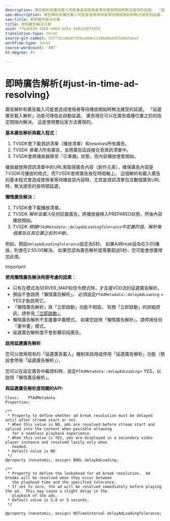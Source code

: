 ```yaml
---
description: 廣告解析和廣告載入可能會造成使用者等待播放開始時無法接受的延遲。 「延遲廣告載入解析」功能可降低此啟動延遲。 廣告現在可以在廣告插播位置之前的指定間隔內解決。 這是使用雙玩家方法實現的。
seo-description: 廣告解析和廣告載入可能會造成使用者等待播放開始時無法接受的延遲。 「延遲廣告載入解析」功能可降低此啟動延遲。 廣告現在可以在廣告插播位置之前的指定間隔內解決。 這是使用雙玩家方法實現的。
seo-title: 即時廣告解決方案
title: 即時廣告解決方案
uuid: f7b20439-3604-4d69-bdfe-2e0ad26f495b
translation-type: tm+mt
source-git-commit: 557f42cd9a6f356aa99e13386d9e8d65e043a6af
workflow-type: tm+mt
source-wordcount: '497'
ht-degree: 0%

---
```



# 即時廣告解析{#just-in-time-ad-resolving}

廣告解析和廣告載入可能會造成使用者等待播放開始時無法接受的延遲。 「延遲廣告載入解析」功能可降低此啟動延遲。 廣告現在可以在廣告插播位置之前的指定間隔內解決。 這是使用雙玩家方法實現的。

**基本廣告解析與載入程式：**

1. TVSDK會下載資訊清單（播放清單）和&#x200B;*resolves*&#x200B;所有廣告。
1. TVSDK *會載入*&#x200B;所有廣告，並將廣告區段接合至資訊清單中。
1. TVSDK會將播放器移至「已準備」狀態，而內容播放便會開始。

播放器使用資訊清單中的URL來取得廣告內容（創作元素），確保廣告內容是TVSDK可播放的格式，而TVSDK會將廣告放在時間軸上。 這個解析和載入廣告的基本程式會造成使用者等待播放其內容時，尤其是資訊清單包含數個廣告URL時，無法接受的長時間延遲。

**懶惰廣告解決：**

1. TVSDK會下載播放清單。
1. TVSDK *解析並載入*&#x200B;任何前置廣告，將播放器移入PREPARED狀態，然後內容播放開始。
1. TVSDK *根據`PTAdMetadata::delayAdLoadingTolerance`中定義的值，解析每個廣告在其位置之前的中斷。*

例如，預設`delayAdLoadingTolerance`設定為5秒。 如果AdBreak設為在3:00播放，則會在2:55:00解決。 如果您認為廣告解析度需要超過5秒，您可能會想要增加此值。

>[!IMPORTANT]
>
>**使用懶惰廣告解決時要考慮的因素：**
>* 只有在模式為SERVER_MAP和信令模式時，才支援VOD流的延遲廣告解析。
>* 預設不會啟用「懶惰廣告解析」。 必須設定`PTAdMetadata::delayAdLoading` = YES才能啟用它。
>* 「懶惰廣告解析」與「立即啟動」功能不相容。 有關「立即啟動」的詳細資訊，請參見[「立即啟動」](../../tvsdk-3x-ios-prog/ios-3x-instant-on-ios.md)。
>* 懶惰廣告解析不支援畫中畫模式。 如果您啟用「懶惰廣告解析」，請停用任何「畫中畫」模式。
>* 延遲廣告解析度不會影響前段廣告。

>


**啟用延遲廣告解析**

您可以使用現有的「延遲廣告載入」機制來啟用或停用「延遲廣告解析」功能（預設會停用「延遲廣告解析」）。

您可以在設定廣告中繼資料時，設定`PTAdMetadata::delayAdLoading`= YES，以啟用「懶惰廣告解析」。

**與延遲廣告解析度相關的API:**

```
Class:    PTAdMetadata 
Properties: 
  
/** 
 * Property to define whether ad break resolution must be delayed until after stream start or not. 
 * When this value is NO, ads are resolved before stream start and spliced into the content when possible allowing  
   for a seamless playback experience. 
 * When this value is YES, ads are displayed in a secondary video player instance and resolved lazily only when  
   needed. 
 * Default value is NO 
 */ 
@property (nonatomic, assign) BOOL delayAdLoading; 
  
/** 
 * Property to define the lookahead for ad break resolution.  Ad breaks will be resolved when they occur between  
   the playhead time and the specified tolerance. 
 * If set to zero, the ad will be resolved immediately before playing the ad.  This may cause a slight delay in the  
   playback of the ads. 
 * Default value is 5.0 or 5 seconds. 
 */ 
  
@property (nonatomic, assign) NSTimeInterval delayAdLoadingTolerance;
```
